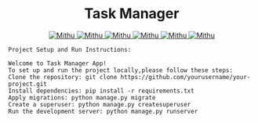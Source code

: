 <h1 align="center" >Task Manager</h1>


<div align="center" >

<a href="mailto:mdmithu.learner@gmail.com">
<img
src='https://img.shields.io/badge/Gmail-D14836?style=for-the-badge&logo=gmail&logoColor=white'
alt='Mithu'
/>
</a>

<a href="tel:+8801324203138">
<img
src='https://img.shields.io/badge/WhatsApp-25D366?style=for-the-badge&logo=whatsapp&logoColor=white'
alt='Mithu'
/>
</a>
<a href="#" target="_blank">
<img
src='https://img.shields.io/badge/website-000000?style=for-the-badge&logo=About.me&logoColor=white'
alt='Mithu'
/>
</a>
<a href="https://www.facebook.com/" target="_blank">
<img
src='https://img.shields.io/badge/Facebook-1877F2?style=for-the-badge&logo=facebook&logoColor=white'
alt='Mithu'
/>
</a>

<a href="https://www.linkedin.com/in/mithucloud007/" target="_blank">
<img
src='https://img.shields.io/badge/LinkedIn-0077B5?style=for-the-badge&logo=linkedin&logoColor=white'
alt='Mithu'
/>
</a>

<a href="https://github.com/MithuCloud007" target="_blank">
<img
src='https://img.shields.io/badge/GitHub-100000?style=for-the-badge&logo=github&logoColor=white'
alt='Mithu'
/>
</a>

</div>

<!-- <h1 align="center" >Array CRUD(create,read,update,delete) Operation </h1> -->
```
Project Setup and Run Instructions:

Welcome to Task Manager App!
To set up and run the project locally,please follow these steps:
Clone the repository: git clone https://github.com/yourusername/your-project.git
Install dependencies: pip install -r requirements.txt
Apply migrations: python manage.py migrate
Create a superuser: python manage.py createsuperuser
Run the development server: python manage.py runserver
```
